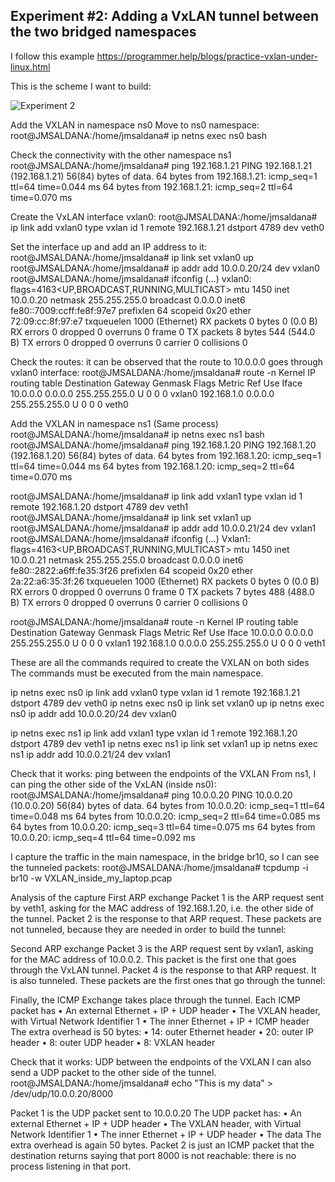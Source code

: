 ## Experiment #2: Adding a VxLAN tunnel between the two bridged namespaces

I follow this example https://programmer.help/blogs/practice-vxlan-under-linux.html

This is the scheme I want to build:

![Experiment 2]()

Add the VXLAN in namespace ns0
Move to ns0 namespace:
root@JMSALDANA:/home/jmsaldana# ip netns exec ns0 bash

Check the connectivity with the other namespace ns1
root@JMSALDANA:/home/jmsaldana# ping 192.168.1.21
PING 192.168.1.21 (192.168.1.21) 56(84) bytes of data.
64 bytes from 192.168.1.21: icmp_seq=1 ttl=64 time=0.044 ms
64 bytes from 192.168.1.21: icmp_seq=2 ttl=64 time=0.070 ms

Create the VxLAN interface vxlan0:
root@JMSALDANA:/home/jmsaldana# ip link add vxlan0 type vxlan id 1 remote 192.168.1.21 dstport 4789 dev veth0

Set the interface up and add an IP address to it:
root@JMSALDANA:/home/jmsaldana# ip link set vxlan0 up
root@JMSALDANA:/home/jmsaldana# ip addr add 10.0.0.20/24 dev vxlan0
root@JMSALDANA:/home/jmsaldana# ifconfig
(…)
vxlan0: flags=4163<UP,BROADCAST,RUNNING,MULTICAST>  mtu 1450
        inet 10.0.0.20  netmask 255.255.255.0  broadcast 0.0.0.0
        inet6 fe80::7009:ccff:fe8f:97e7  prefixlen 64  scopeid 0x20<link>
        ether 72:09:cc:8f:97:e7  txqueuelen 1000  (Ethernet)
        RX packets 0  bytes 0 (0.0 B)
        RX errors 0  dropped 0  overruns 0  frame 0
        TX packets 8  bytes 544 (544.0 B)
        TX errors 0  dropped 0 overruns 0  carrier 0  collisions 0

Check the routes: it can be observed that the route to 10.0.0.0 goes through vxlan0 interface:
root@JMSALDANA:/home/jmsaldana# route -n
Kernel IP routing table
Destination     Gateway         Genmask         Flags Metric Ref    Use Iface
10.0.0.0        0.0.0.0         255.255.255.0   U     0      0        0 vxlan0
192.168.1.0     0.0.0.0         255.255.255.0   U     0      0        0 veth0

Add the VXLAN in namespace ns1
(Same process)
root@JMSALDANA:/home/jmsaldana# ip netns exec ns1 bash
root@JMSALDANA:/home/jmsaldana# ping 192.168.1.20
PING 192.168.1.20 (192.168.1.20) 56(84) bytes of data.
64 bytes from 192.168.1.20: icmp_seq=1 ttl=64 time=0.044 ms
64 bytes from 192.168.1.20: icmp_seq=2 ttl=64 time=0.070 ms

root@JMSALDANA:/home/jmsaldana# ip link add vxlan1 type vxlan id 1 remote 192.168.1.20 dstport 4789 dev veth1
root@JMSALDANA:/home/jmsaldana# ip link set vxlan1 up
root@JMSALDANA:/home/jmsaldana# ip addr add 10.0.0.21/24 dev vxlan1
root@JMSALDANA:/home/jmsaldana# ifconfig
(…)
Vxlan1: flags=4163<UP,BROADCAST,RUNNING,MULTICAST>  mtu 1450
        inet 10.0.0.21  netmask 255.255.255.0  broadcast 0.0.0.0
        inet6 fe80::2822:a6ff:fe35:3f26  prefixlen 64  scopeid 0x20<link>
        ether 2a:22:a6:35:3f:26  txqueuelen 1000  (Ethernet)
        RX packets 0  bytes 0 (0.0 B)
        RX errors 0  dropped 0  overruns 0  frame 0
        TX packets 7  bytes 488 (488.0 B)
        TX errors 0  dropped 0 overruns 0  carrier 0  collisions 0

root@JMSALDANA:/home/jmsaldana# route -n
Kernel IP routing table
Destination     Gateway         Genmask         Flags Metric Ref    Use Iface
10.0.0.0        0.0.0.0         255.255.255.0   U     0      0        0 vxlan1
192.168.1.0     0.0.0.0         255.255.255.0   U     0      0        0 veth1

These are all the commands required to create the VXLAN on both sides
The commands must be executed from the main namespace.

ip netns exec ns0 ip link add vxlan0 type vxlan id 1 remote 192.168.1.21 dstport 4789 dev veth0
ip netns exec ns0 ip link set vxlan0 up
ip netns exec ns0 ip addr add 10.0.0.20/24 dev vxlan0

ip netns exec ns1 ip link add vxlan1 type vxlan id 1 remote 192.168.1.20 dstport 4789 dev veth1
ip netns exec ns1 ip link set vxlan1 up
ip netns exec ns1 ip addr add 10.0.0.21/24 dev vxlan1

Check that it works: ping between the endpoints of the VXLAN
From ns1, I can ping the other side of the VxLAN (inside ns0):
root@JMSALDANA:/home/jmsaldana# ping 10.0.0.20
PING 10.0.0.20 (10.0.0.20) 56(84) bytes of data.
64 bytes from 10.0.0.20: icmp_seq=1 ttl=64 time=0.048 ms
64 bytes from 10.0.0.20: icmp_seq=2 ttl=64 time=0.085 ms
64 bytes from 10.0.0.20: icmp_seq=3 ttl=64 time=0.075 ms
64 bytes from 10.0.0.20: icmp_seq=4 ttl=64 time=0.092 ms

I capture the traffic in the main namespace, in the bridge br10, so I can see the tunneled packets:
root@JMSALDANA:/home/jmsaldana# tcpdump -i br10 -w VXLAN_inside_my_laptop.pcap

Analysis of the capture
First ARP exchange
Packet 1 is the ARP request sent by veth1, asking for the MAC address of 192.168.1.20, i.e. the other side of the tunnel.
Packet 2 is the response to that ARP request.
These packets are not tunneled, because they are needed in order to build the tunnel:
 
Second ARP exchange
Packet 3 is the ARP request sent by vxlan1, asking for the MAC address of 10.0.0.2. This packet is the first one that goes through the VxLAN tunnel.
Packet 4 is the response to that ARP request. It is also tunneled.
These packets are the first ones that go through the tunnel:
 

Finally, the ICMP Exchange takes place through the tunnel.
Each ICMP packet has
•	An external Ethernet + IP + UDP header
•	The VXLAN header, with Virtual Network Identifier 1
•	The inner Ethernet + IP + ICMP header
The extra overhead is 50 bytes: 
•	14: outer Ethernet header
•	20: outer IP header
•	8: outer UDP header
•	8: VXLAN header
 

Check that it works: UDP between the endpoints of the VXLAN
I can also send a UDP packet to the other side of the tunnel.
root@JMSALDANA:/home/jmsaldana# echo "This is my data" > /dev/udp/10.0.0.20/8000

Packet 1 is the UDP packet sent to 10.0.0.20
The UDP packet has:
•	An external Ethernet + IP + UDP header
•	The VXLAN header, with Virtual Network Identifier 1
•	The inner Ethernet + IP + UDP header
•	The data
The extra overhead is again 50 bytes.
Packet 2 is just an ICMP packet that the destination returns saying that port 8000 is not reachable: there is no process listening in that port.
